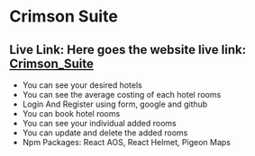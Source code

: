
# Crimson Suite

## Live Link: Here goes the website live link: [Crimson_Suite](https://travel-vania.web.app/)


 - You can see your desired hotels
 - You can see the average costing of each hotel rooms
 - Login And Register using form, google and github
 - You can book hotel rooms
 - You can see your individual added rooms
 - You can update and delete the added rooms
 - Npm Packages: React AOS, React Helmet, Pigeon Maps


